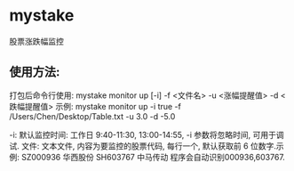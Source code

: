 # mystake
 股票涨跌幅监控

## 使用方法:
打包后命令行使用:
mystake monitor up [-i] -f <文件名> -u <涨幅提醒值> -d <跌幅提醒值>
示例: mystake monitor up -i true -f /Users/Chen/Desktop/Table.txt -u 3.0 -d -5.0

-i: 默认监控时间: 工作日 9:40-11:30, 13:00-14:55, -i 参数将忽略时间, 可用于调试. 
文件: 文本文件, 内容为要监控的股票代码, 每行一个, 默认获取前 6 位数字.示例:
SZ000936 华西股份
SH603767 中马传动
程序会自动识别000936,603767.
